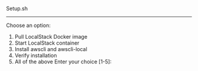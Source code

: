 Setup.sh 
_________________________________________
Choose an option:
1. Pull LocalStack Docker image   
2. Start LocalStack container     
3. Install awscli and awscli-local
4. Verify installation
5. All of the above
Enter your choice [1-5]: 
